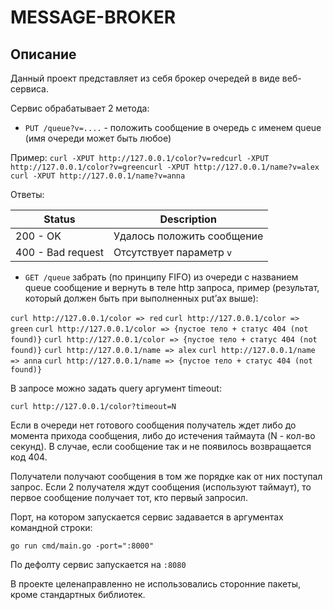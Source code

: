 # MESSAGE-BROKER

## Описание

Данный проект представляет из себя брокер очередей в виде веб-сервиса.

Сервис обрабатывает 2 метода:
- ```PUT /queue?v=....``` - положить сообщение в очередь с именем queue (имя очереди может быть любое)

Пример:
```curl -XPUT http://127.0.0.1/color?v=redcurl -XPUT http://127.0.0.1/color?v=greencurl -XPUT http://127.0.0.1/name?v=alex```
```curl -XPUT http://127.0.0.1/name?v=anna```

Ответы:

Status             | Description
------------------ | -----------------------------
200 - OK           | Удалось положить сообщение
400 - Bad request  | Отсутствует параметр ```v```

- ```GET /queue``` забрать (по принципу FIFO) из очереди с названием queue сообщение и вернуть в теле http запроса, пример (результат, который должен быть при выполненных put’ах выше):

```curl http://127.0.0.1/color => red```
```curl http://127.0.0.1/color => green```
```curl http://127.0.0.1/color => {пустое тело + статус 404 (not found)}```
```curl http://127.0.0.1/color => {пустое тело + статус 404 (not found)}```
```curl http://127.0.0.1/name => alex```
```curl http://127.0.0.1/name => anna```
```curl http://127.0.0.1/name => {пустое тело + статус 404 (not found)}```

В запросе можно задать query аргумент timeout:

```curl http://127.0.0.1/color?timeout=N```

Если в очереди нет готового сообщения получатель ждет либо до момента прихода сообщения, либо до истечения таймаута (N - кол-во секунд). 
В случае, если сообщение так и не появилось возвращается код 404.

Получатели получают сообщения в том же порядке как от них поступал запрос. Если 2 получателя ждут сообщения (используют таймаут), то первое сообщение получает  тот, кто первый запросил.

Порт, на котором запускается сервис задавается в аргументах командной строки:

```go run cmd/main.go -port=":8000"```

По дефолту сервис запускается на ```:8080```

В проекте целенаправленно не использовались сторонние пакеты, кроме стандартных библиотек.
